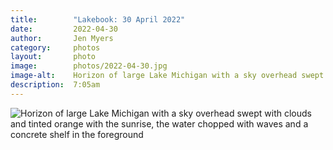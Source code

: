 ```yaml
---
title:        "Lakebook: 30 April 2022"
date:         2022-04-30
author:       Jen Myers
category:     photos
layout:       photo
image:        photos/2022-04-30.jpg
image-alt:    Horizon of large Lake Michigan with a sky overhead swept with clouds and tinted orange with the sunrise, the water chopped with waves and a concrete shelf in the foreground
description:  7:05am
---
```


<div><img alt="Horizon of large Lake Michigan with a sky overhead swept with clouds and tinted orange with the sunrise, the water chopped with waves and a concrete shelf in the foreground" src="{{ site.baseurl }}/images/photos/2022-04-30.jpg" /></div>
